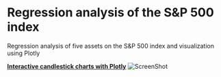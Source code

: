 # Regression analysis of the S&P 500 index

Regression analysis of five assets on the S&P 500 index and visualization using Plotly

[**Interactive candlestick charts with Plotly**](https://chart-studio.plotly.com/~xian.c/41)
![ScreenShot](https://github.com/xianchen2/Regression_analysis_of_five_assets_with_Plotly/blob/master/Candlestick%20Charts%20of%206%20assets%20copy.png)



